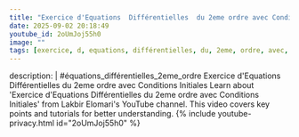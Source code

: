 ```yaml
---
title: "Exercice d'Equations  Différentielles  du 2eme ordre avec Conditions Initiales"
date: 2025-09-02 20:18:49 
youtube_id: 2oUmJoj55h0
image: ""
tags: [exercice, d, equations, différentielles, du, 2eme, ordre, avec, conditions, initiales]
---
```

description: |
  #équations_différentielles_2eme_ordre
  Exercice d'Equations  Différentielles  du 2eme ordre avec Conditions Initiales
  Learn about 'Exercice d'Equations  Différentielles  du 2eme ordre avec Conditions Initiales' from Lakbir Elomari's YouTube channel. This video covers key points and tutorials for better understanding.
{% include youtube-privacy.html id="2oUmJoj55h0" %}
